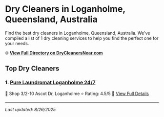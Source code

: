 # Dry Cleaners in Loganholme, Queensland, Australia

Find the best dry cleaners in Loganholme, Queensland, Australia. We've compiled a list of 1 dry cleaning services to help you find the perfect one for your needs.

🌐 **[View Full Directory on DryCleanersNear.com](https://drycleanersnear.com/city/Australia/Queensland/Loganholme)**

## Top Dry Cleaners

### 1. [Pure Laundromat Loganholme 24/7](https://drycleanersnear.com/dryCleaner/68aa73a539cc7c0899005cf0/pure-laundromat-loganholme-24-7)
📍 Shop 3/2-10 Ascot Dr, Loganholme
⭐ Rating: 4.5/5
🔗 [View Full Details](https://drycleanersnear.com/dryCleaner/68aa73a539cc7c0899005cf0/pure-laundromat-loganholme-24-7)


---

*Last updated: 8/26/2025*
